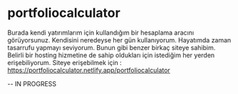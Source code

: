 # portfoliocalculator

Burada kendi yatırımlarım için kullandığım bir hesaplama aracını görüyorsunuz. Kendisini neredeyse her gün kullanıyorum. Hayatımda zaman tasarrufu yapmayı seviyorum. Bunun gibi benzer birkaç siteye sahibim.
Belirli bir hosting hizmetine de sahip oldukları için istediğim her yerden erişebiliyorum.
Siteye erişebilmek için : https://portfoliocalculator.netlify.app/portfoliocalculator

-- IN PROGRESS
